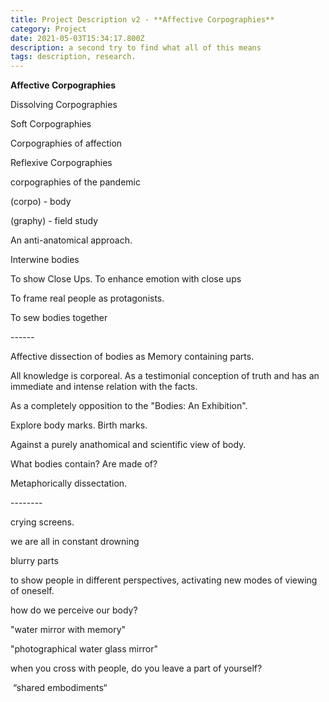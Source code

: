 ```yaml
---
title: Project Description v2 - **Affective Corpographies**
category: Project
date: 2021-05-03T15:34:17.800Z
description: a second try to find what all of this means
tags: description, research.
---
```

**Affective Corpographies**

Dissolving Corpographies

Soft Corpographies 

Corpographies of affection

Reflexive Corpographies

corpographies of the pandemic

(corpo) - body

(graphy) - field study

An anti-anatomical approach. 

Interwine bodies

To show Close Ups. To enhance emotion with close ups

To frame real people as protagonists.

To sew bodies together

\------

Affective dissection of bodies as Memory containing parts.

All knowledge is corporeal. As a testimonial conception of truth and has an immediate and intense relation with the facts.

As a completely opposition to the "Bodies: An Exhibition".

Explore body marks. Birth marks.

Against a purely anathomical and scientific view of body.

What bodies contain? Are made of? 

Metaphorically dissectation.

\--------

crying screens.

we are all in constant drowning

blurry parts

to show people in different perspectives, activating new modes of viewing of oneself.

how do we perceive our body?

"water mirror with memory"

"photographical water glass mirror"

when you cross with people, do you leave a part of yourself?

 “shared embodiments“